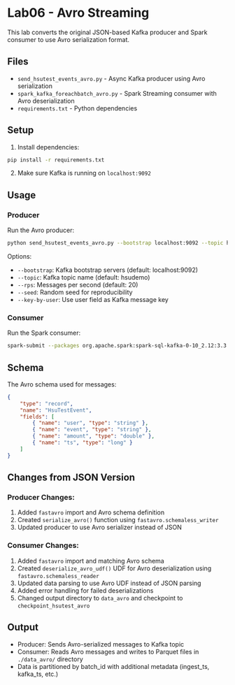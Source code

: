 # Lab06 - Avro Streaming

This lab converts the original JSON-based Kafka producer and Spark consumer to use Avro serialization format.

## Files

-   `send_hsutest_events_avro.py` - Async Kafka producer using Avro serialization
-   `spark_kafka_foreachbatch_avro.py` - Spark Streaming consumer with Avro deserialization
-   `requirements.txt` - Python dependencies

## Setup

1. Install dependencies:

```bash
pip install -r requirements.txt
```

2. Make sure Kafka is running on `localhost:9092`

## Usage

### Producer

Run the Avro producer:

```bash
python send_hsutest_events_avro.py --bootstrap localhost:9092 --topic hsudemo --rps 10
```

Options:

-   `--bootstrap`: Kafka bootstrap servers (default: localhost:9092)
-   `--topic`: Kafka topic name (default: hsudemo)
-   `--rps`: Messages per second (default: 20)
-   `--seed`: Random seed for reproducibility
-   `--key-by-user`: Use user field as Kafka message key

### Consumer

Run the Spark consumer:

```bash
spark-submit --packages org.apache.spark:spark-sql-kafka-0-10_2.12:3.3.0 spark_kafka_foreachbatch_avro.py
```

## Schema

The Avro schema used for messages:

```json
{
    "type": "record",
    "name": "HsuTestEvent",
    "fields": [
        { "name": "user", "type": "string" },
        { "name": "event", "type": "string" },
        { "name": "amount", "type": "double" },
        { "name": "ts", "type": "long" }
    ]
}
```

## Changes from JSON Version

### Producer Changes:

1. Added `fastavro` import and Avro schema definition
2. Created `serialize_avro()` function using `fastavro.schemaless_writer`
3. Updated producer to use Avro serializer instead of JSON

### Consumer Changes:

1. Added `fastavro` import and matching Avro schema
2. Created `deserialize_avro_udf()` UDF for Avro deserialization using `fastavro.schemaless_reader`
3. Updated data parsing to use Avro UDF instead of JSON parsing
4. Added error handling for failed deserializations
5. Changed output directory to `data_avro` and checkpoint to `checkpoint_hsutest_avro`

## Output

-   Producer: Sends Avro-serialized messages to Kafka topic
-   Consumer: Reads Avro messages and writes to Parquet files in `./data_avro/` directory
-   Data is partitioned by batch_id with additional metadata (ingest_ts, kafka_ts, etc.)
